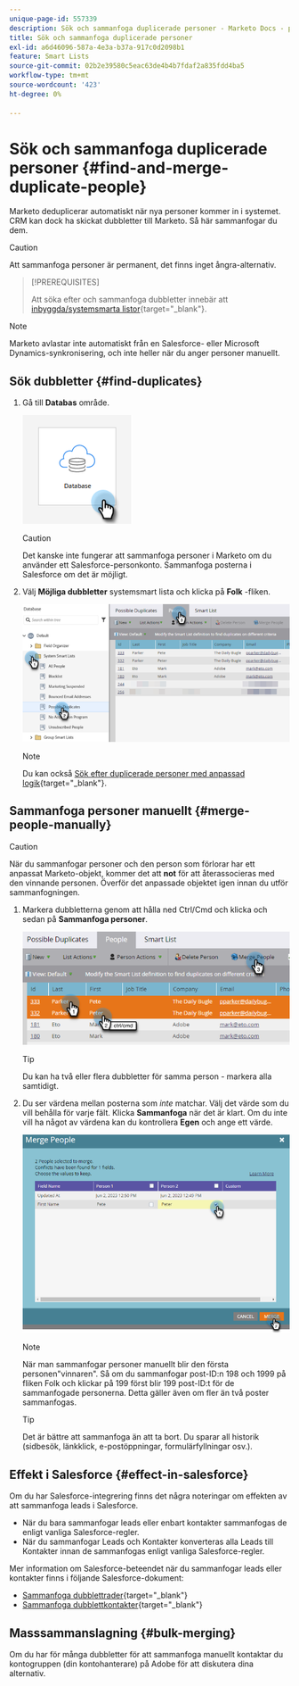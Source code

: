 ```yaml
---
unique-page-id: 557339
description: Sök och sammanfoga duplicerade personer - Marketo Docs - produktdokumentation
title: Sök och sammanfoga duplicerade personer
exl-id: a6d46096-587a-4e3a-b37a-917c0d2098b1
feature: Smart Lists
source-git-commit: 02b2e39580c5eac63de4b4b7fdaf2a835fdd4ba5
workflow-type: tm+mt
source-wordcount: '423'
ht-degree: 0%

---
```


# Sök och sammanfoga duplicerade personer {#find-and-merge-duplicate-people}

Marketo deduplicerar automatiskt när nya personer kommer in i systemet. CRM kan dock ha skickat dubbletter till Marketo. Så här sammanfogar du dem.

>[!CAUTION]
>
>Att sammanfoga personer är permanent, det finns inget ångra-alternativ.

>[!PREREQUISITES]
>
>Att söka efter och sammanfoga dubbletter innebär att [inbyggda/systemsmarta listor](/help/marketo/product-docs/core-marketo-concepts/smart-lists-and-static-lists/using-smart-lists/use-built-in-system-smart-lists.md){target="_blank"}.

>[!NOTE]
>
>Marketo avlastar inte automatiskt från en Salesforce- eller Microsoft Dynamics-synkronisering, och inte heller när du anger personer manuellt.

## Sök dubbletter {#find-duplicates}

1. Gå till **Databas** område.

   ![](assets/find-and-merge-duplicate-people-1.png)

   >[!CAUTION]
   >
   >Det kanske inte fungerar att sammanfoga personer i Marketo om du använder ett Salesforce-personkonto. Sammanfoga posterna i Salesforce om det är möjligt.

1. Välj **Möjliga dubbletter** systemsmart lista och klicka på **Folk** -fliken.

   ![](assets/find-and-merge-duplicate-people-2.png)

   >[!NOTE]
   >
   >Du kan också [Sök efter duplicerade personer med anpassad logik](/help/marketo/product-docs/core-marketo-concepts/smart-lists-and-static-lists/managing-people-in-smart-lists/find-duplicate-people-with-custom-logic.md){target="_blank"}.

## Sammanfoga personer manuellt {#merge-people-manually}

>[!CAUTION]
>
>När du sammanfogar personer och den person som förlorar har ett anpassat Marketo-objekt, kommer det att **not** för att återassocieras med den vinnande personen. Överför det anpassade objektet igen innan du utför sammanfogningen.

1. Markera dubbletterna genom att hålla ned Ctrl/Cmd och klicka och sedan på **Sammanfoga personer**.

   ![](assets/find-and-merge-duplicate-people-3.png)

   >[!TIP]
   >
   >Du kan ha två eller flera dubbletter för samma person - markera alla samtidigt.

1. Du ser värdena mellan posterna som _inte_ matchar. Välj det värde som du vill behålla för varje fält. Klicka **Sammanfoga** när det är klart. Om du inte vill ha något av värdena kan du kontrollera **Egen** och ange ett värde.

   ![](assets/find-and-merge-duplicate-people-4.png)

   >[!NOTE]
   >
   >När man sammanfogar personer manuellt blir den första personen&quot;vinnaren&quot;. Så om du sammanfogar post-ID:n 198 och 1999 på fliken Folk och klickar på 199 först blir 199 post-ID:t för de sammanfogade personerna. Detta gäller även om fler än två poster sammanfogas.

   >[!TIP]
   >
   >Det är bättre att sammanfoga än att ta bort. Du sparar all historik (sidbesök, länkklick, e-postöppningar, formulärfyllningar osv.).

## Effekt i Salesforce {#effect-in-salesforce}

Om du har Salesforce-integrering finns det några noteringar om effekten av att sammanfoga leads i Salesforce.

* När du bara sammanfogar leads eller enbart kontakter sammanfogas de enligt vanliga Salesforce-regler.
* När du sammanfogar Leads och Kontakter konverteras alla Leads till Kontakter innan de sammanfogas enligt vanliga Salesforce-regler.

Mer information om Salesforce-beteendet när du sammanfogar leads eller kontakter finns i följande Salesforce-dokument:

* [Sammanfoga dubblettrader](https://help.salesforce.com/HTViewHelpDoc?id=leads_merge.htm&amp;language=en_US){target="_blank"}
* [Sammanfoga dubblettkontakter](https://help.salesforce.com/HTViewHelpDoc?id=contacts_merge.htm&amp;language=en_US){target="_blank"}

## Masssammanslagning {#bulk-merging}

Om du har för många dubbletter för att sammanfoga manuellt kontaktar du kontogruppen (din kontohanterare) på Adobe för att diskutera dina alternativ.
